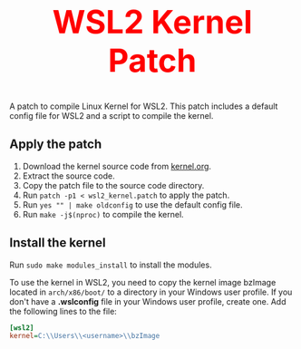 <div align=center>
    <h1 style="font-size: 4em; color: red">WSL2 Kernel Patch</h1>
</div>

A patch to compile Linux Kernel for WSL2. This patch includes a default config file for WSL2 and a script to compile the kernel.

## Apply the patch

1. Download the kernel source code from [kernel.org](https://www.kernel.org/).
2. Extract the source code.
3. Copy the patch file to the source code directory.
4. Run `patch -p1 < wsl2_kernel.patch` to apply the patch.
5. Run `yes "" | make oldconfig` to use the default config file.
6. Run `make -j$(nproc)` to compile the kernel.

## Install the kernel

Run `sudo make modules_install` to install the modules.

To use the kernel in WSL2, you need to copy the kernel image bzImage located in `arch/x86/boot/` to a directory in your Windows user profile. If you don't have a **.wslconfig** file in your Windows user profile, create one. Add the following lines to the file:

```ini
[wsl2]
kernel=C:\\Users\\<username>\\bzImage
```
